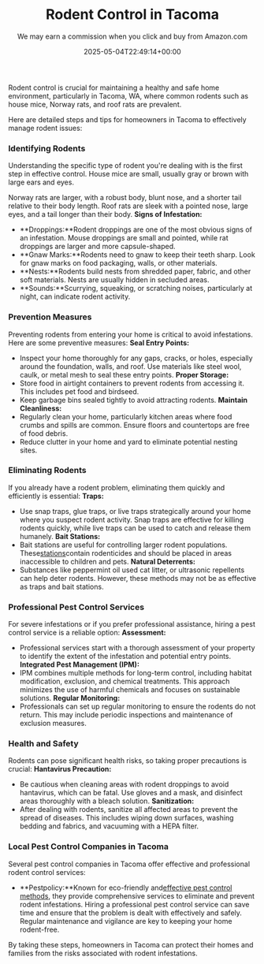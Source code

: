 ﻿---
author: We may earn a commission when you click and buy from Amazon.com
layout: post
title: Rodent Control in Tacoma
date: '2025-05-04T22:49:14+00:00'
categories:
- Guide
- Moles
- Raccoons
- Rats
tags: []
slug: /rodent-control-in-tacoma/
lastmod: 2025-05-07T12:21:28+03:00
---

Rodent control is crucial for maintaining a healthy and safe home environment, particularly in Tacoma, WA, where common rodents such as house mice, Norway rats, and roof rats are prevalent.

Here are detailed steps and tips for homeowners in Tacoma to effectively manage rodent issues:
### Identifying Rodents
Understanding the specific type of rodent you're dealing with is the first step in effective control. House mice are small, usually gray or brown with large ears and eyes.

Norway rats are larger, with a robust body, blunt nose, and a shorter tail relative to their body length. Roof rats are sleek with a pointed nose, large eyes, and a tail longer than their body.
**Signs of Infestation:**
- **Droppings:**Rodent droppings are one of the most obvious signs of an infestation. Mouse droppings are small and pointed, while rat droppings are larger and more capsule-shaped.
- **Gnaw Marks:**Rodents need to gnaw to keep their teeth sharp. Look for gnaw marks on food packaging, walls, or other materials.
- **Nests:**Rodents build nests from shredded paper, fabric, and other soft materials. Nests are usually hidden in secluded areas.
- **Sounds:**Scurrying, squeaking, or scratching noises, particularly at night, can indicate rodent activity.
### Prevention Measures
Preventing rodents from entering your home is critical to avoid infestations. Here are some preventive measures:
**Seal Entry Points:**
- Inspect your home thoroughly for any gaps, cracks, or holes, especially around the foundation, walls, and roof. Use materials like steel wool, caulk, or metal mesh to seal these entry points.
**Proper Storage:**
- Store food in airtight containers to prevent rodents from accessing it. This includes pet food and birdseed.
- Keep garbage bins sealed tightly to avoid attracting rodents.
**Maintain Cleanliness:**
- Regularly clean your home, particularly kitchen areas where food crumbs and spills are common. Ensure floors and countertops are free of food debris.
- Reduce clutter in your home and yard to eliminate potential nesting sites.
### Eliminating Rodents
If you already have a rodent problem, eliminating them quickly and efficiently is essential:
**Traps:**
- Use snap traps, glue traps, or live traps strategically around your home where you suspect rodent activity. Snap traps are effective for killing rodents quickly, while live traps can be used to catch and release them humanely.
**Bait Stations:**
- Bait stations are useful for controlling larger rodent populations. These[stations](https://pestpolicy.com/best-rat-poison/)contain rodenticides and should be placed in areas inaccessible to children and pets.
**Natural Deterrents:**
- Substances like peppermint oil used cat litter, or ultrasonic repellents can help deter rodents. However, these methods may not be as effective as traps and bait stations.
### Professional Pest Control Services
For severe infestations or if you prefer professional assistance, hiring a pest control service is a reliable option:
**Assessment:**
- Professional services start with a thorough assessment of your property to identify the extent of the infestation and potential entry points.
**Integrated Pest Management (IPM):**
- IPM combines multiple methods for long-term control, including habitat modification, exclusion, and chemical treatments. This approach minimizes the use of harmful chemicals and focuses on sustainable solutions.
**Regular Monitoring:**
- Professionals can set up regular monitoring to ensure the rodents do not return. This may include periodic inspections and maintenance of exclusion measures.
### Health and Safety
Rodents can pose significant health risks, so taking proper precautions is crucial:
**Hantavirus Precaution:**
- Be cautious when cleaning areas with rodent droppings to avoid hantavirus, which can be fatal. Use gloves and a mask, and disinfect areas thoroughly with a bleach solution.
**Sanitization:**
- After dealing with rodents, sanitize all affected areas to prevent the spread of diseases. This includes wiping down surfaces, washing bedding and fabrics, and vacuuming with a HEPA filter.
### Local Pest Control Companies in Tacoma
Several pest control companies in Tacoma offer effective and professional rodent control services:
- **Pestpolicy:**Known for eco-friendly and[effective pest control methods](https://pestpolicy.com/how-much-is-an-exterminator-for-mice/), they provide comprehensive services to eliminate and prevent rodent infestations.
Hiring a professional pest control service can save time and ensure that the problem is dealt with effectively and safely. Regular maintenance and vigilance are key to keeping your home rodent-free.

By taking these steps, homeowners in Tacoma can protect their homes and families from the risks associated with rodent infestations.